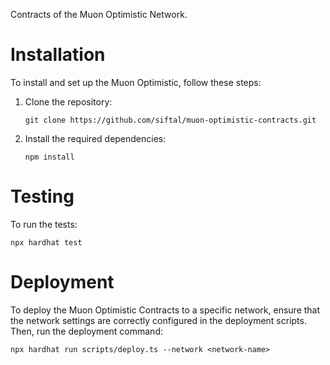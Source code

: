 Contracts of the Muon Optimistic Network.

# Installation

To install and set up the Muon Optimistic, follow these steps:

1. Clone the repository:
   ```
   git clone https://github.com/siftal/muon-optimistic-contracts.git
   ```

2. Install the required dependencies:
   ```
   npm install
   ```

# Testing

To run the tests:

```
npx hardhat test
```

# Deployment

To deploy the Muon Optimistic Contracts to a specific network, ensure that the network settings are correctly configured in the deployment scripts. Then, run the deployment command:

```
npx hardhat run scripts/deploy.ts --network <network-name>
```
